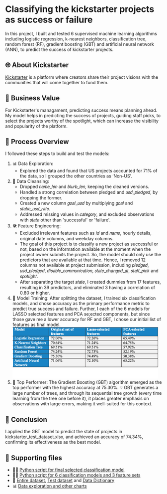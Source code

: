 # Classifying the kickstarter projects as success or failure
In this project, I built and tested 6 supervised machine learning algorithms including logistic regression, k-nearest neighbors, classification tree, random forest (RF), gradient boosting (GBT) and artificial neural network (ANN), to predict the success of kickstarter projects.

## 🌐 About Kickstarter
[Kickstarter](https://www.kickstarter.com/) is a platform where creators share their project visions with the communities that will come together to fund them. 

## 💼 Business Value
For Kickstarter's managament, predicting success means planning ahead. My model helps in predicting the success of projects, guiding staff picks, to select the projects worthy of the spotlight, which can increase the visibility and popularity of the platform.

## 🔄 Process Overview
I followed these steps to build and test the models:
1. 📊 Data Exploration:
   - Explored the data and found that US projects accounted for 71% of the data, so I grouped the other countries as ‘Non-US’.
2. 🧹 Data Cleansing:
   - Dropped 𝑛𝑎𝑚𝑒_𝑙𝑒𝑛 and 𝑏𝑙𝑢𝑟𝑏_𝑙𝑒𝑛, keeping the cleaned versions.
   - Handled a strong correlation between pledged and 𝑢𝑠𝑑_𝑝𝑙𝑒𝑑𝑔𝑒𝑑, by dropping the former.
   - Created a new column 𝑔𝑜𝑎𝑙_𝑢𝑠𝑑 by multiplying 𝑔𝑜𝑎𝑙 and 𝑠𝑡𝑎𝑡𝑖𝑐_𝑢𝑠𝑑_𝑟𝑎𝑡𝑒.
   - Addressed missing values in 𝑐𝑎𝑡𝑒𝑔𝑜𝑟𝑦, and excluded observations with 𝑠𝑡𝑎𝑡𝑒 other than 'successful' or 'failure'.
3. 🛠️ Feature Engineering:
   - Excluded irrelevant features such as 𝑖𝑑 and 𝑛𝑎𝑚𝑒, hourly details, original date columns, and weekday columns.
   - The goal of this project is to classify a new project as successful or not, based on the information available at the moment when the project owner submits the project. So, the model should only use the predictors that are available at that time. Hence, I removed 12 columns not available at project submission, including 𝑝𝑙𝑒𝑑𝑔𝑒𝑑, 𝑢𝑠𝑑_𝑝𝑙𝑒𝑑𝑔𝑒𝑑, 𝑑𝑖𝑠𝑎𝑏𝑙𝑒_𝑐𝑜𝑚𝑚𝑢𝑛𝑖𝑐𝑎𝑡𝑖𝑜𝑛, 𝑠𝑡𝑎𝑡𝑒_𝑐h𝑎𝑛𝑔𝑒𝑑_𝑎𝑡, 𝑠𝑡𝑎𝑓𝑓_𝑝𝑖𝑐𝑘 and 𝑠𝑝𝑜𝑡𝑙𝑖𝑔h𝑡.
   - After separating the target 𝑠𝑡𝑎𝑡𝑒, I created dummies from 17 features, resulting in 39 predictors, and eliminated 3 having a correlation of 0.80 or higher. 
4. 🤖 Model Training: After splitting the dataset, I trained six classification models, and chose accuracy as the primary performance metric to predict true success and failure. Further, I each of the 6 models for LASSO selected features and PCA se;ected components, but since those gave me a lower accuracy for RF and GBT, I chose our initial list of features as final model.
![image](Images/model-performance.png)
6. 🚀 Top Performer: The Gradient Boosting (GBT) algorithm emerged as the top performer with the highest accuracy at 75.30%. 
   💡 GBT generates a large number of trees, and through its sequential tree growth (every time learning from the tree one before it), it places greater emphasis on observations with large errors, making it well-suited for this context.

## 🎉 Conclusion
I applied the GBT model to predict the state of projects in kickstarter_test_dataset.xlsx, and achieved an accuracy of 74.34%, confirming its effectiveness as the best model.

## 🔗 Supporting files
- 👩‍💻 [Python script for final selected classification model](kickstarter-selected-classification-model.py)
- 👩‍💻 [Python script for 6 classification models and 3 feature sets](kickstarter-6-classification-models-and-3-feature-sets.py)
- 📁 [Entire dataset](kickstarter.xlsx), [Test dataset](kickstarter-test-dataset.xlsx) and [Data Dictionary](kickstarter-test-dataset.xlsx)
- 📊 [Data exploration and other charts](Images)
